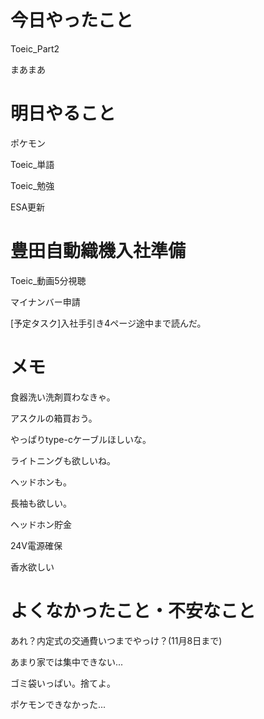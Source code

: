 # 今日やったこと
Toeic_Part2

まあまあ

# 明日やること
ポケモン

Toeic_単語

Toeic_勉強

ESA更新


# 豊田自動織機入社準備
Toeic_動画5分視聴

マイナンバー申請

[予定タスク]入社手引き4ページ途中まで読んだ。

# メモ
食器洗い洗剤買わなきゃ。

アスクルの箱買おう。

やっぱりtype-cケーブルほしいな。

ライトニングも欲しいね。

ヘッドホンも。

長袖も欲しい。

ヘッドホン貯金

24V電源確保

香水欲しい

# よくなかったこと・不安なこと
あれ？内定式の交通費いつまでやっけ？(11月8日まで)

あまり家では集中できない...

ゴミ袋いっぱい。捨てよ。

ポケモンできなかった...



